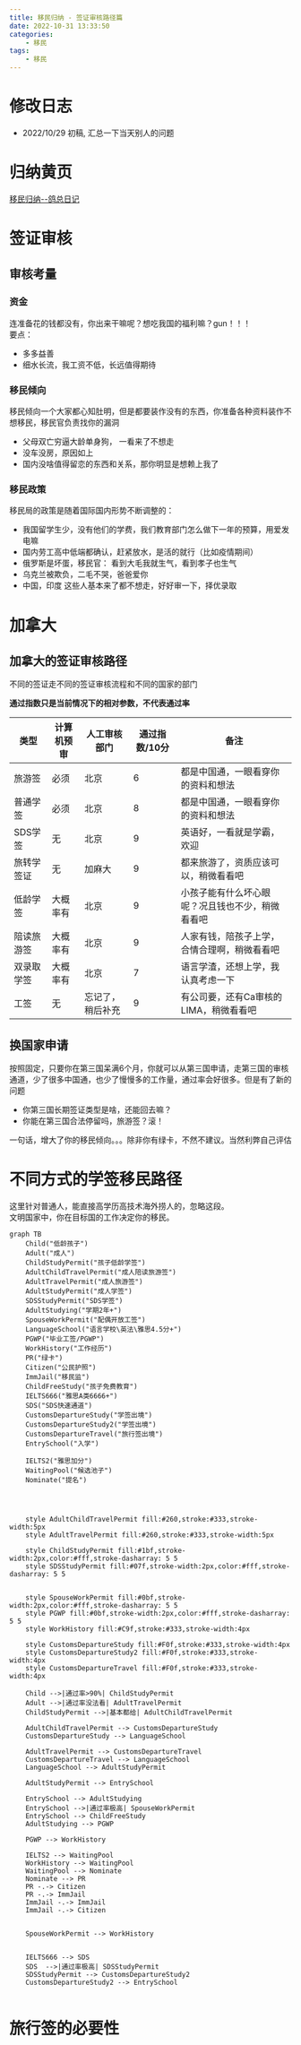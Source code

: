 ```yaml
---
title: 移民归纳 - 签证审核路径篇
date: 2022-10-31 13:33:50
categories:
    - 移民
tags:
    - 移民
---
```

<!-- toc -->

# 修改日志
* 2022/10/29 初稿, 汇总一下当天别人的问题

# 归纳黄页
[移民归纳--鸽总日记](/2022/10/28/imm-geziwang-roadmap/)


# 签证审核

## 审核考量


### 资金
连准备花的钱都没有，你出来干嘛呢？想吃我国的福利嘛？gun！！！  
要点：
- 多多益善
- 细水长流，我工资不低，长远值得期待

### 移民倾向
移民倾向一个大家都心知肚明，但是都要装作没有的东西，你准备各种资料装作不想移民，移民官负责找你的漏洞
- 父母双亡穷逼大龄单身狗， 一看来了不想走
- 没车没房，原因如上
- 国内没啥值得留恋的东西和关系，那你明显是想赖上我了

### 移民政策
移民局的政策是随着国际国内形势不断调整的：

- 我国留学生少，没有他们的学费，我们教育部门怎么做下一年的预算，用爱发电嘛
- 国内劳工高中低端都确认，赶紧放水，是活的就行（比如疫情期间）
- 俄罗斯是坏蛋，移民官： 看到大毛我就生气，看到孝子也生气
- 乌克兰被欺负，二毛不哭，爸爸爱你
- 中国，印度 这些人基本来了都不想走，好好审一下，择优录取


# 加拿大
## 加拿大的签证审核路径

不同的签证走不同的签证审核流程和不同的国家的部门

**通过指数只是当前情况下的相对参数，不代表通过率**

| 类型 | 计算机预审 | 人工审核部门 | 通过指数/10分 | 备注 |
| --- | --- | --- | --- | ---|
| 旅游签 | 必须 | 北京 | 6 |都是中国通，一眼看穿你的资料和想法 |
| 普通学签 | 必须 | 北京 | 8 |都是中国通，一眼看穿你的资料和想法 |
| SDS学签 | 无 | 北京 | 9 | 英语好，一看就是学霸，欢迎 |
| 旅转学签证 | 无 | 加麻大 | 9 | 都来旅游了，资质应该可以，稍微看看吧 |
| 低龄学签 | 大概率有 | 北京 | 9 |小孩子能有什么坏心眼呢？况且钱也不少，稍微看看吧 |
| 陪读旅游签 | 大概率有 | 北京 | 9 |人家有钱，陪孩子上学，合情合理啊，稍微看看吧 |
| 双录取学签 | 大概率有 | 北京 | 7 |语言学渣，还想上学，我认真考虑一下 |
| 工签 | 无 | 忘记了，稍后补充 | 9 |有公司要，还有Ca审核的LIMA，稍微看看吧 |


## 换国家申请
按照固定，只要你在第三国呆满6个月，你就可以从第三国申请，走第三国的审核通道，少了很多中国通，也少了慢慢多的工作量，通过率会好很多。但是有了新的问题

- 你第三国长期签证类型是啥，还能回去嘛？
- 你能在第三国合法停留吗，旅游签？滚！


一句话，增大了你的移民倾向。。。除非你有绿卡，不然不建议。当然利弊自己评估



# 不同方式的学签移民路径
这里针对普通人，能直接高学历高技术海外捞人的，忽略这段。  
文明国家中，你在目标国的工作决定你的移民。
```mermaid
graph TB
    Child("低龄孩子")
    Adult("成人")
    ChildStudyPermit("孩子低龄学签")
    AdultChildTravelPermit("成人陪读旅游签")
    AdultTravelPermit("成人旅游签")
    AdultStudyPermit("成人学签")
    SDSStudyPermit("SDS学签")
    AdultStudying("学期2年+")
    SpouseWorkPermit("配偶开放工签")
    LanguageSchool("语言学校\英法\雅思4.5分+")
    PGWP("毕业工签/PGWP")
    WorkHistory("工作经历")
    PR("绿卡")
    Citizen("公民护照")
    ImmJail("移民监")
    ChildFreeStudy("孩子免费教育")
    IELTS666("雅思A类6666+")
    SDS("SDS快速通道")
    CustomsDepartureStudy("学签出境")
    CustomsDepartureStudy2("学签出境")
    CustomsDepartureTravel("旅行签出境")
    EntrySchool("入学")

    IELTS2("雅思加分")
    WaitingPool("候选池子")
    Nominate("提名")




    style AdultChildTravelPermit fill:#260,stroke:#333,stroke-width:5px
    style AdultTravelPermit fill:#260,stroke:#333,stroke-width:5px

    style ChildStudyPermit fill:#1bf,stroke-width:2px,color:#fff,stroke-dasharray: 5 5
    style SDSStudyPermit fill:#07f,stroke-width:2px,color:#fff,stroke-dasharray: 5 5


    style SpouseWorkPermit fill:#0bf,stroke-width:2px,color:#fff,stroke-dasharray: 5 5
    style PGWP fill:#0bf,stroke-width:2px,color:#fff,stroke-dasharray: 5 5
    style WorkHistory fill:#C9f,stroke:#333,stroke-width:4px

    style CustomsDepartureStudy fill:#F0f,stroke:#333,stroke-width:4px
    style CustomsDepartureStudy2 fill:#F0f,stroke:#333,stroke-width:4px
    style CustomsDepartureTravel fill:#F0f,stroke:#333,stroke-width:4px

    Child -->|通过率>90%| ChildStudyPermit 
    Adult -->|通过率没法看| AdultTravelPermit 
    ChildStudyPermit -->|基本都给| AdultChildTravelPermit
     
    AdultChildTravelPermit --> CustomsDepartureStudy
    CustomsDepartureStudy --> LanguageSchool

    AdultTravelPermit --> CustomsDepartureTravel
    CustomsDepartureTravel --> LanguageSchool
    LanguageSchool --> AdultStudyPermit

    AdultStudyPermit --> EntrySchool

    EntrySchool --> AdultStudying
    EntrySchool -->|通过率极高| SpouseWorkPermit
    EntrySchool --> ChildFreeStudy
    AdultStudying --> PGWP
    
    PGWP --> WorkHistory

    IELTS2 --> WaitingPool 
    WorkHistory --> WaitingPool
    WaitingPool --> Nominate
    Nominate --> PR
    PR -.-> Citizen
    PR -.-> ImmJail
    ImmJail -.-> ImmJail
    ImmJail -.-> Citizen

    
    SpouseWorkPermit --> WorkHistory
    

    IELTS666 --> SDS
    SDS  -->|通过率极高| SDSStudyPermit
    SDSStudyPermit --> CustomsDepartureStudy2
    CustomsDepartureStudy2 --> EntrySchool


```
# 旅行签的必要性

